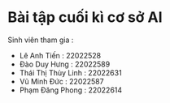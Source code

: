 # Bài tập cuối kì cơ sở AI
Sinh viên tham gia : 
- Lê Anh Tiến : 22022528
- Đào Duy Hưng : 22022589
- Thái Thị Thùy Linh : 22022631
- Vũ Minh Đức : 22022587
- Phạm Đăng Phong : 22022614
